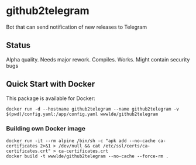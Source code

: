 # github2telegram
Bot that can send notification of new releases to Telegram

Status
------

Alpha quality. Needs major rework. Compiles. Works. Might contain security bugs

## Quick Start with Docker

This package is available for Docker:

```console
docker run -d --hostname github2telegram --name github2telegram -v $(pwd)/config.yaml:/app/config.yaml wwwlde/github2telegram
```

### Building own Docker image

```console
docker run -it --rm alpine /bin/sh -c "apk add --no-cache ca-certificates 2>&1 > /dev/null && cat /etc/ssl/certs/ca-certificates.crt" > ca-certificates.crt
docker build -t wwwlde/github2telegram --no-cache --force-rm .
```
